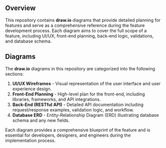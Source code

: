 ## Overview
This repository contains **draw.io** diagrams that provide detailed planning for features and serve as a comprehensive reference during the feature development process. Each diagram aims to cover the full scope of a feature, including UI/UX, front-end planning, back-end logic, validations, and database schema.

## Diagrams
The **draw.io** diagrams in this repository are categorized into the following sections:

1. **UI/UX Wireframes** - Visual representation of the user interface and user experience design.
2. **Front-End Planning** - High-level plan for the front-end, including libraries, frameworks, and API integrations.
3. **Back-End (RESTful API)** - Detailed API documentation including request/response examples, validation logic, and workflow.
4. **Database ERD** - Entity-Relationship Diagram (ERD) illustrating database schema and any new fields.

Each diagram provides a comprehensive blueprint of the feature and is essential for developers, designers, and engineers during the implementation process.
